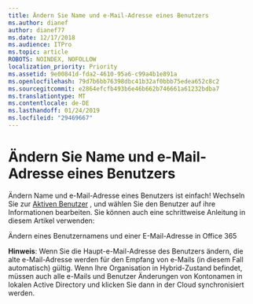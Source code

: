 ```yaml
---
title: Ändern Sie Name und e-Mail-Adresse eines Benutzers
ms.author: dianef
author: dianef77
ms.date: 12/17/2018
ms.audience: ITPro
ms.topic: article
ROBOTS: NOINDEX, NOFOLLOW
localization_priority: Priority
ms.assetid: 9e00841d-fda2-4610-95a6-c99a4b1e891a
ms.openlocfilehash: 79d7b6bb76398dbc41b32af0bbb75edea652c8c2
ms.sourcegitcommit: e2864efcfb493b6e46b662b746661a61232bdba7
ms.translationtype: MT
ms.contentlocale: de-DE
ms.lasthandoff: 01/24/2019
ms.locfileid: "29469667"
---
```

# <a name="change-a-users-name-and-email-address"></a>Ändern Sie Name und e-Mail-Adresse eines Benutzers

Ändern Name und e-Mail-Adresse eines Benutzers ist einfach! Wechseln Sie zur [Aktiven Benutzer](https://support.office.com/article/https://portal.office.com/adminportal/home.aspx#/users) , und wählen Sie den Benutzer auf ihre Informationen bearbeiten. Sie können auch eine schrittweise Anleitung in diesem Artikel verwenden: 
  
Ändern eines Benutzernamens und einer E-Mail-Adresse in Office 365
  
 **Hinweis**: Wenn Sie die Haupt-e-Mail-Adresse des Benutzers ändern, die alte e-Mail-Adresse werden für den Empfang von e-Mails (in diesem Fall automatisch) gültig. Wenn Ihre Organisation in Hybrid-Zustand befindet, müssen auch alle e-Mails und Benutzer Änderungen von Kontonamen in lokalen Active Directory und klicken Sie dann in der Cloud synchronisiert werden. 
  

